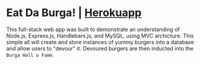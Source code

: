 # Eat Da Burga! | [Herokuapp](https://eatdaburga.herokuapp.com/)

This full-stack web app was built to demonstrate an understanding of Node.js, Express.js, Handlebars.js, and MySQL, using MVC archicture. This simple all will create and store instances of yummy burgers into a database and allow users to "devour" it. Devoured burgers are then inducted into the `Burga Hall o Fame`. 

